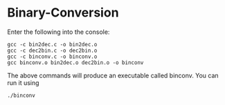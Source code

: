 # Binary-Conversion
Enter the following into the console:
```
gcc -c bin2dec.c -o bin2dec.o
gcc -c dec2bin.c -o dec2bin.o
gcc -c binconv.c -o binconv.o
gcc binconv.o bin2dec.o dec2bin.o -o binconv
```
The above commands will produce an executable called binconv. You can run it using
```
./binconv
```
